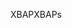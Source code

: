 <span data-ttu-id="f5986-101">XBAP</span><span class="sxs-lookup"><span data-stu-id="f5986-101">XBAPs</span></span>